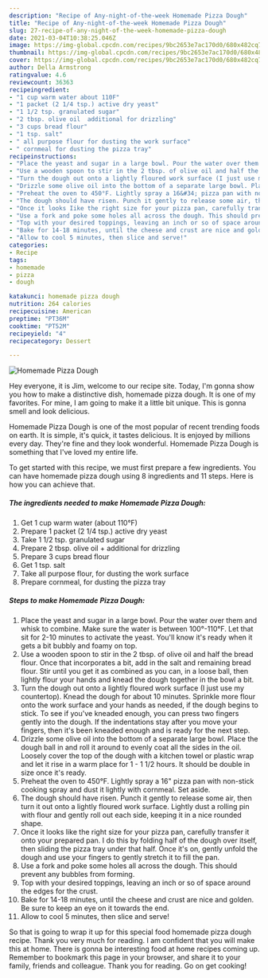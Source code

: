 ```yaml
---
description: "Recipe of Any-night-of-the-week Homemade Pizza Dough"
title: "Recipe of Any-night-of-the-week Homemade Pizza Dough"
slug: 27-recipe-of-any-night-of-the-week-homemade-pizza-dough
date: 2021-03-04T10:38:25.046Z
image: https://img-global.cpcdn.com/recipes/9bc2653e7ac170d0/680x482cq70/homemade-pizza-dough-recipe-main-photo.jpg
thumbnail: https://img-global.cpcdn.com/recipes/9bc2653e7ac170d0/680x482cq70/homemade-pizza-dough-recipe-main-photo.jpg
cover: https://img-global.cpcdn.com/recipes/9bc2653e7ac170d0/680x482cq70/homemade-pizza-dough-recipe-main-photo.jpg
author: Della Armstrong
ratingvalue: 4.6
reviewcount: 36363
recipeingredient:
- "1 cup warm water about 110F"
- "1 packet (2 1/4 tsp.) active dry yeast"
- "1 1/2 tsp. granulated sugar"
- "2 tbsp. olive oil  additional for drizzling"
- "3 cups bread flour"
- "1 tsp. salt"
- " all purpose flour for dusting the work surface"
- " cornmeal for dusting the pizza tray"
recipeinstructions:
- "Place the yeast and sugar in a large bowl. Pour the water over them and whisk to combine. Make sure the water is between 100°-110°F. Let that sit for 2-10 minutes to activate the yeast. You&#39;ll know it&#39;s ready when it gets a bit bubbly and foamy on top."
- "Use a wooden spoon to stir in the 2 tbsp. of olive oil and half the bread flour. Once that incorporates a bit, add in the salt and remaining bread flour. Stir until you get it as combined as you can, in a loose ball, then lightly flour your hands and knead the dough together in the bowl a bit."
- "Turn the dough out onto a lightly floured work surface (I just use my countertop). Knead the dough for about 10 minutes. Sprinkle more flour onto the work surface and your hands as needed, if the dough begins to stick. To see if you&#39;ve kneaded enough, you can press two fingers gently into the dough. If the indentations stay after you move your fingers, then it&#39;s been kneaded enough and is ready for the next step."
- "Drizzle some olive oil into the bottom of a separate large bowl. Place the dough ball in and roll it around to evenly coat all the sides in the oil. Loosely cover the top of the dough with a kitchen towel or plastic wrap and let it rise in a warm place for 1 - 1 1/2 hours. It should be double in size once it&#39;s ready."
- "Preheat the oven to 450°F. Lightly spray a 16&#34; pizza pan with non-stick cooking spray and dust it lightly with cornmeal. Set aside."
- "The dough should have risen. Punch it gently to release some air, then turn it out onto a lightly floured work surface. Lightly dust a rolling pin with flour and gently roll out each side, keeping it in a nice rounded shape."
- "Once it looks Iike the right size for your pizza pan, carefully transfer it onto your prepared pan. I do this by folding half of the dough over itself, then sliding the pizza tray under that half. Once it&#39;s on, gently unfold the dough and use your fingers to gently stretch it to fill the pan."
- "Use a fork and poke some holes all across the dough. This should prevent any bubbles from forming."
- "Top with your desired toppings, leaving an inch or so of space around the edges for the crust."
- "Bake for 14-18 minutes, until the cheese and crust are nice and golden. Be sure to keep an eye on it towards the end."
- "Allow to cool 5 minutes, then slice and serve!"
categories:
- Recipe
tags:
- homemade
- pizza
- dough

katakunci: homemade pizza dough 
nutrition: 264 calories
recipecuisine: American
preptime: "PT36M"
cooktime: "PT52M"
recipeyield: "4"
recipecategory: Dessert

---
```



![Homemade Pizza Dough](https://img-global.cpcdn.com/recipes/9bc2653e7ac170d0/680x482cq70/homemade-pizza-dough-recipe-main-photo.jpg)

Hey everyone, it is Jim, welcome to our recipe site. Today, I'm gonna show you how to make a distinctive dish, homemade pizza dough. It is one of my favorites. For mine, I am going to make it a little bit unique. This is gonna smell and look delicious.



Homemade Pizza Dough is one of the most popular of recent trending foods on earth. It is simple, it's quick, it tastes delicious. It is enjoyed by millions every day. They're fine and they look wonderful. Homemade Pizza Dough is something that I've loved my entire life.


To get started with this recipe, we must first prepare a few ingredients. You can have homemade pizza dough using 8 ingredients and 11 steps. Here is how you can achieve that.

<!--inarticleads1-->

##### The ingredients needed to make Homemade Pizza Dough:

1. Get 1 cup warm water (about 110°F)
1. Prepare 1 packet (2 1/4 tsp.) active dry yeast
1. Take 1 1/2 tsp. granulated sugar
1. Prepare 2 tbsp. olive oil + additional for drizzling
1. Prepare 3 cups bread flour
1. Get 1 tsp. salt
1. Take  all purpose flour, for dusting the work surface
1. Prepare  cornmeal, for dusting the pizza tray




<!--inarticleads2-->

##### Steps to make Homemade Pizza Dough:

1. Place the yeast and sugar in a large bowl. Pour the water over them and whisk to combine. Make sure the water is between 100°-110°F. Let that sit for 2-10 minutes to activate the yeast. You&#39;ll know it&#39;s ready when it gets a bit bubbly and foamy on top.
1. Use a wooden spoon to stir in the 2 tbsp. of olive oil and half the bread flour. Once that incorporates a bit, add in the salt and remaining bread flour. Stir until you get it as combined as you can, in a loose ball, then lightly flour your hands and knead the dough together in the bowl a bit.
1. Turn the dough out onto a lightly floured work surface (I just use my countertop). Knead the dough for about 10 minutes. Sprinkle more flour onto the work surface and your hands as needed, if the dough begins to stick. To see if you&#39;ve kneaded enough, you can press two fingers gently into the dough. If the indentations stay after you move your fingers, then it&#39;s been kneaded enough and is ready for the next step.
1. Drizzle some olive oil into the bottom of a separate large bowl. Place the dough ball in and roll it around to evenly coat all the sides in the oil. Loosely cover the top of the dough with a kitchen towel or plastic wrap and let it rise in a warm place for 1 - 1 1/2 hours. It should be double in size once it&#39;s ready.
1. Preheat the oven to 450°F. Lightly spray a 16&#34; pizza pan with non-stick cooking spray and dust it lightly with cornmeal. Set aside.
1. The dough should have risen. Punch it gently to release some air, then turn it out onto a lightly floured work surface. Lightly dust a rolling pin with flour and gently roll out each side, keeping it in a nice rounded shape.
1. Once it looks Iike the right size for your pizza pan, carefully transfer it onto your prepared pan. I do this by folding half of the dough over itself, then sliding the pizza tray under that half. Once it&#39;s on, gently unfold the dough and use your fingers to gently stretch it to fill the pan.
1. Use a fork and poke some holes all across the dough. This should prevent any bubbles from forming.
1. Top with your desired toppings, leaving an inch or so of space around the edges for the crust.
1. Bake for 14-18 minutes, until the cheese and crust are nice and golden. Be sure to keep an eye on it towards the end.
1. Allow to cool 5 minutes, then slice and serve!




So that is going to wrap it up for this special food homemade pizza dough recipe. Thank you very much for reading. I am confident that you will make this at home. There is gonna be interesting food at home recipes coming up. Remember to bookmark this page in your browser, and share it to your family, friends and colleague. Thank you for reading. Go on get cooking!
